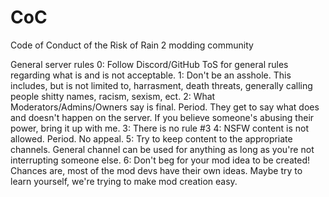 # CoC
Code of Conduct of the Risk of Rain 2 modding community

General server rules
0: Follow Discord/GitHub ToS for general rules regarding what is and is not acceptable.
1: Don't be an asshole. This includes, but is not limited to, harrasment,  death threats, generally calling people shitty names, racism, sexism, ect.
2: What Moderators/Admins/Owners say is final. Period. They get to say what does and doesn't happen on the server. If you believe someone's abusing their power, bring it up with me.
3: There is no rule #3
4: NSFW content is not allowed. Period. No appeal.
5: Try to keep content to the appropriate channels. General channel can be used for anything as long as you're not interrupting someone else.
6: Don't beg for your mod idea to be created! Chances are, most of the mod devs have their own ideas. Maybe try to learn yourself, we're trying to make mod creation easy.
